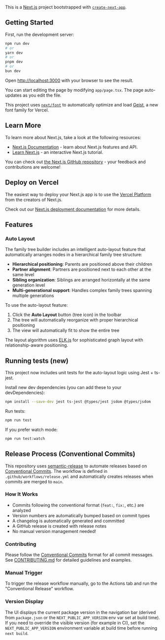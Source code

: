 This is a [Next.js](https://nextjs.org) project bootstrapped with [`create-next-app`](https://nextjs.org/docs/app/api-reference/cli/create-next-app).

## Getting Started

First, run the development server:

```bash
npm run dev
# or
yarn dev
# or
pnpm dev
# or
bun dev
```

Open [http://localhost:3000](http://localhost:3000) with your browser to see the result.

You can start editing the page by modifying `app/page.tsx`. The page auto-updates as you edit the file.

This project uses [`next/font`](https://nextjs.org/docs/app/building-your-application/optimizing/fonts) to automatically optimize and load [Geist](https://vercel.com/font), a new font family for Vercel.

## Learn More

To learn more about Next.js, take a look at the following resources:

- [Next.js Documentation](https://nextjs.org/docs) - learn about Next.js features and API.
- [Learn Next.js](https://nextjs.org/learn) - an interactive Next.js tutorial.

You can check out [the Next.js GitHub repository](https://github.com/vercel/next.js) - your feedback and contributions are welcome!

## Deploy on Vercel

The easiest way to deploy your Next.js app is to use the [Vercel Platform](https://vercel.com/new?utm_medium=default-template&filter=next.js&utm_source=create-next-app&utm_campaign=create-next-app-readme) from the creators of Next.js.

Check out our [Next.js deployment documentation](https://nextjs.org/docs/app/building-your-application/deploying) for more details.

## Features

### Auto Layout

The family tree builder includes an intelligent auto-layout feature that automatically arranges nodes in a hierarchical family tree structure:

- **Hierarchical positioning**: Parents are positioned above their children
- **Partner alignment**: Partners are positioned next to each other at the same level
- **Sibling organization**: Siblings are arranged horizontally at the same generation level
- **Multi-generational support**: Handles complex family trees spanning multiple generations

To use the auto-layout feature:
1. Click the **Auto Layout** button (tree icon) in the toolbar
2. The tree will automatically reorganize with proper hierarchical positioning
3. The view will automatically fit to show the entire tree

The layout algorithm uses [ELK.js](https://www.eclipse.org/elk/) for sophisticated graph layout with relationship-aware positioning.

## Running tests (new)

This project now includes unit tests for the auto-layout logic using Jest + ts-jest.

Install new dev dependencies (you can add these to your devDependencies):

```bash
npm install --save-dev jest ts-jest @types/jest jsdom @types/jsdom
```

Run tests:

```bash
npm run test
```

If you prefer watch mode:

```bash
npm run test:watch
```

## Release Process (Conventional Commits)

This repository uses [semantic-release](https://semantic-release.gitbook.io/) to automate releases based on [Conventional Commits](https://www.conventionalcommits.org/). The workflow is defined in `.github/workflows/release.yml` and automatically creates releases when commits are merged to `main`.

### How It Works

- Commits following the conventional format (`feat:`, `fix:`, etc.) are analyzed
- Version numbers are automatically bumped based on commit types
- A changelog is automatically generated and committed
- A GitHub release is created with release notes
- No manual version management needed!

### Contributing

Please follow the [Conventional Commits](https://www.conventionalcommits.org/) format for all commit messages. See [CONTRIBUTING.md](./CONTRIBUTING.md) for detailed guidelines and examples.

### Manual Trigger

To trigger the release workflow manually, go to the Actions tab and run the "Conventional Release" workflow.

### Version Display

The UI displays the current package version in the navigation bar (derived from `package.json` or the `NEXT_PUBLIC_APP_VERSION` env var set at build time). If you need to override the visible version (for example in CI), set the `NEXT_PUBLIC_APP_VERSION` environment variable at build time before running `next build`.
